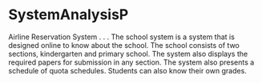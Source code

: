 # SystemAnalysisP
Airline Reservation System
.
.
.
The school system is a system that is designed online to know about the school.
The school consists of two sections, kindergarten and primary school.
The system also displays the required papers for submission in any section.
The system also presents a schedule of quota schedules.
Students can also know their own grades.
